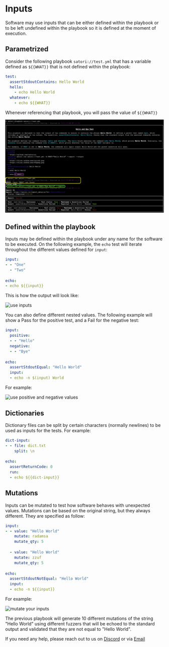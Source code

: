 # Inputs

Software may use inputs that can be either defined within the playbook or to be left undefined within the playbook so it is defined at the moment of execution.

## Parametrized

Consider the following playbook `satori://test.yml` that has a variable defined as `${{WHAT}}` that is not defined within the playbook:

```yml
test:
  assertStdoutContains: Hello World
  hello:
    - echo Hello World
  whatever:
    - echo ${{WHAT}}
```

Whenever referencing that playbook, you will pass the value of `${{WHAT}}`

![Parametrized inputs](img/inputs_0.png)

## Defined within the playbook

Inputs may be defined within the playbook under any name for the software to be executed. On the following example, the `echo` test will iterate throughout the different values defined for `input`:

```yml
input:
- - "One"
  - "Two"

echo:
- echo ${{input}}
```

This is how the output will look like:

![use inputs](img/inputs_1.png)

You can also define different nested values. The following example will show a Pass for the positive test, and a Fail for the negative test:

```yml
input:
  positive:
  - - "Hello"
  negative:
  - - "Bye"

echo:
  assertStdoutEqual: "Hello World"
  input:
  - echo -n $(input) World
```

For example:

![use positive and negative values](img/inputs_2.png)

## Dictionaries

Dictionary files can be split by certain characters (normally newlines) to be used as inputs for the tests. For example:

```yml
dict-input:
- - file: dict.txt
    split: \n

echo:
  assertReturnCode: 0
  run:
  - echo ${{dict-input}}
```

## Mutations

Inputs can be mutated to test how software behaves with unexpected values. Mutations can be based on the original string, but they always different. They are specified as follow:

```yml
input:
- - value: "Hello World"
    mutate: radamsa
    mutate_qty: 5

  - value: "Hello World"
    mutate: zzuf
    mutate_qty: 5

echo:
  assertStdoutNotEqual: "Hello World"
  input:
  - echo -n ${{input}}
```

For example:

![mutate your inputs](img/inputs_4.png)

The previous playbook will generate 10 different mutations of the string "Hello World" using different fuzzers that will be echoed to the standard output and validated that they are not equal to "Hello World".

If you need any help, please reach out to us on [Discord](https://discord.gg/NJHQ4MwYtt) or via [Email](mailto:support@satori-ci.com)
